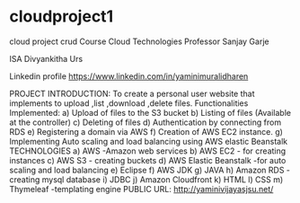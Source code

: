 # cloudproject1
cloud project crud
Course	Cloud Technologies
Professor	Sanjay Garje

ISA	Divyankitha Urs

Linkedin profile	https://www.linkedin.com/in/yaminimuralidharen

PROJECT INTRODUCTION:
To create a personal user website that implements to upload ,list ,download ,delete files. 
Functionalities Implemented:
a)	Upload of files to the S3 bucket
b)	Listing of files (Available at the controller)
c)	Deleting of files 
d)	Authentication by connecting from RDS
e)	Registering a domain via AWS
f)	Creation of AWS EC2 instance.
g)	Implementing Auto scaling and load balancing using AWS elastic Beanstalk
TECHNOLOGIES
a)	AWS -Amazon web services
b)	AWS EC2 - for creating instances
c)	AWS S3 - creating buckets
d)	AWS Elastic Beanstalk -for auto scaling and load balancing
e)	Eclipse
f)	AWS JDK
g)	JAVA
h)	Amazon RDS - creating mysql database
i)	JDBC 
j)	Amazon Cloudfront
k)	HTML
l)	CSS
m)	Thymeleaf -templating engine
PUBLIC URL: http://yaminivijayasjsu.net/
